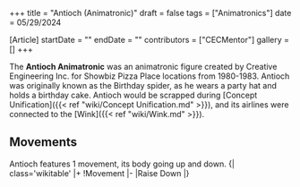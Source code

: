 +++
title = "Antioch (Animatronic)"
draft = false
tags = ["Animatronics"]
date = 05/29/2024

[Article]
startDate = ""
endDate = ""
contributors = ["CECMentor"]
gallery = []
+++

The <b>Antioch Animatronic</b> was an animatronic figure created by Creative Engineering Inc. for Showbiz Pizza Place locations from 1980-1983. Antioch was originally known as the Birthday spider, as he wears a party hat and holds a birthday cake. Antioch would be scrapped during [Concept Unification]({{< ref "wiki/Concept Unification.md" >}}), and its airlines were connected to the [Wink]({{< ref "wiki/Wink.md" >}}).

<h2> Movements </h2>
Antioch features 1 movement, its body going up and down.
{| class='wikitable'
|+
!Movement
|-
|Raise Down
|}